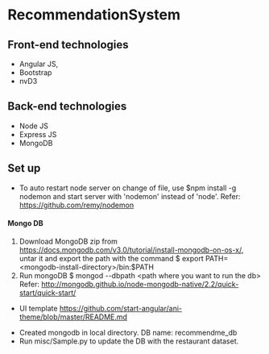 # RecommendationSystem

## Front-end technologies
* Angular JS, 
* Bootstrap
* nvD3

## Back-end technologies
* Node JS
* Express JS
* MongoDB 

## Set up
* To auto restart node server on change of file, use $npm install -g nodemon and start server with 'nodemon' instead of 'node'. Refer: https://github.com/remy/nodemon
  
#### Mongo DB
1. Download MongoDB zip from https://docs.mongodb.com/v3.0/tutorial/install-mongodb-on-os-x/, untar it and export the path with the command $ export PATH=\<mongodb-install-directory\>/bin:$PATH
2. Run mongoDB $ mongod --dbpath \<path where you want to run the db\>
Refer: http://mongodb.github.io/node-mongodb-native/2.2/quick-start/quick-start/

- UI template https://github.com/start-angular/ani-theme/blob/master/README.md

* Created mongodb in local directory. DB name: recommendme_db
* Run misc/Sample.py to update the DB with the restaurant dataset. 
